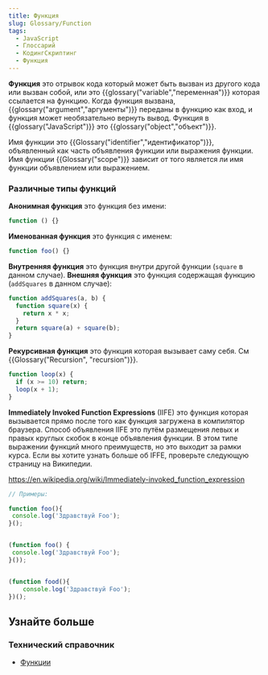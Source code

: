 ```yaml
---
title: Функция
slug: Glossary/Function
tags:
  - JavaScript
  - Глоссарий
  - КодингСкриптинг
  - Функция
---
```


**Функция** это отрывок кода который может быть вызван из другого кода или вызван собой, или это {{glossary("variable","переменная")}} которая ссылается на функцию. Когда функция вызвана, {{glossary("argument","аргументы")}} переданы в функцию как вход, и функция может необязательно вернуть вывод. Функция в {{glossary("JavaScript")}} это {{glossary("object","объект")}}.

Имя функции это {{Glossary("identifier","идентификатор")}}, объявленный как часть объявления функции или выражения функции. Имя функции {{Glossary("scope")}} зависит от того является ли имя функции объявлением или выражением.

### Различные типы функций

**Анонимная функция** это функция без имени:

```js
function () {}
```

**Именованная функция** это функция с именем:

```js
function foo() {}
```

**Внутренняя функция** это функция внутри другой функции (`square` в данном случае). **Внешняя функция** это функция содержащая функцию (`addSquares` в данном случае):

```js
function addSquares(a, b) {
  function square(x) {
    return x * x;
  }
  return square(a) + square(b);
}
```

**Рекурсивная функция** это функция которая вызывает саму себя. См {{Glossary("Recursion", "recursion")}}.

```js
function loop(x) {
  if (x >= 10) return;
  loop(x + 1);
}
```

**Immediately Invoked Function Expressions** (IIFE) это функция которая вызывается прямо после того как функция загружена в компилятор браузера. Способ объявления IIFE это путём размещения левых и правых круглых скобок в конце объявления функции. В этом типе выражении функций много преимуществ, но это выходит за рамки курса. Если вы хотите узнать больше об IFFE, проверьте следующую страницу на Википедии.

<https://en.wikipedia.org/wiki/Immediately-invoked_function_expression>

```js
// Примеры:

function foo(){
 console.log('Здравствуй Foo');
}();


(function foo() {
 console.log('Здравствуй Foo');
}());


(function food(){
    console.log('Здравствуй Foo');
})();
```

## Узнайте больше

### Технический справочник

- [Функции](/ru/docs/Web/JavaScript/Guide/Functions)
